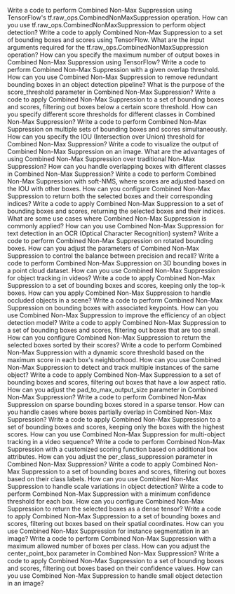 Write a code to perform Combined Non-Max Suppression using TensorFlow's tf.raw_ops.CombinedNonMaxSuppression operation.
How can you use tf.raw_ops.CombinedNonMaxSuppression to perform object detection?
Write a code to apply Combined Non-Max Suppression to a set of bounding boxes and scores using TensorFlow.
What are the input arguments required for the tf.raw_ops.CombinedNonMaxSuppression operation?
How can you specify the maximum number of output boxes in Combined Non-Max Suppression using TensorFlow?
Write a code to perform Combined Non-Max Suppression with a given overlap threshold.
How can you use Combined Non-Max Suppression to remove redundant bounding boxes in an object detection pipeline?
What is the purpose of the score_threshold parameter in Combined Non-Max Suppression?
Write a code to apply Combined Non-Max Suppression to a set of bounding boxes and scores, filtering out boxes below a certain score threshold.
How can you specify different score thresholds for different classes in Combined Non-Max Suppression?
Write a code to perform Combined Non-Max Suppression on multiple sets of bounding boxes and scores simultaneously.
How can you specify the IOU (Intersection over Union) threshold for Combined Non-Max Suppression?
Write a code to visualize the output of Combined Non-Max Suppression on an image.
What are the advantages of using Combined Non-Max Suppression over traditional Non-Max Suppression?
How can you handle overlapping boxes with different classes in Combined Non-Max Suppression?
Write a code to perform Combined Non-Max Suppression with soft-NMS, where scores are adjusted based on the IOU with other boxes.
How can you configure Combined Non-Max Suppression to return both the selected boxes and their corresponding indices?
Write a code to apply Combined Non-Max Suppression to a set of bounding boxes and scores, returning the selected boxes and their indices.
What are some use cases where Combined Non-Max Suppression is commonly applied?
How can you use Combined Non-Max Suppression for text detection in an OCR (Optical Character Recognition) system?
Write a code to perform Combined Non-Max Suppression on rotated bounding boxes.
How can you adjust the parameters of Combined Non-Max Suppression to control the balance between precision and recall?
Write a code to perform Combined Non-Max Suppression on 3D bounding boxes in a point cloud dataset.
How can you use Combined Non-Max Suppression for object tracking in videos?
Write a code to apply Combined Non-Max Suppression to a set of bounding boxes and scores, keeping only the top-k boxes.
How can you apply Combined Non-Max Suppression to handle occluded objects in a scene?
Write a code to perform Combined Non-Max Suppression on bounding boxes with associated keypoints.
How can you use Combined Non-Max Suppression to improve the efficiency of an object detection model?
Write a code to apply Combined Non-Max Suppression to a set of bounding boxes and scores, filtering out boxes that are too small.
How can you configure Combined Non-Max Suppression to return the selected boxes sorted by their scores?
Write a code to perform Combined Non-Max Suppression with a dynamic score threshold based on the maximum score in each box's neighborhood.
How can you use Combined Non-Max Suppression to detect and track multiple instances of the same object?
Write a code to apply Combined Non-Max Suppression to a set of bounding boxes and scores, filtering out boxes that have a low aspect ratio.
How can you adjust the pad_to_max_output_size parameter in Combined Non-Max Suppression?
Write a code to perform Combined Non-Max Suppression on sparse bounding boxes stored in a sparse tensor.
How can you handle cases where boxes partially overlap in Combined Non-Max Suppression?
Write a code to apply Combined Non-Max Suppression to a set of bounding boxes and scores, keeping only the boxes with the highest scores.
How can you use Combined Non-Max Suppression for multi-object tracking in a video sequence?
Write a code to perform Combined Non-Max Suppression with a customized scoring function based on additional box attributes.
How can you adjust the per_class_suppression parameter in Combined Non-Max Suppression?
Write a code to apply Combined Non-Max Suppression to a set of bounding boxes and scores, filtering out boxes based on their class labels.
How can you use Combined Non-Max Suppression to handle scale variations in object detection?
Write a code to perform Combined Non-Max Suppression with a minimum confidence threshold for each box.
How can you configure Combined Non-Max Suppression to return the selected boxes as a dense tensor?
Write a code to apply Combined Non-Max Suppression to a set of bounding boxes and scores, filtering out boxes based on their spatial coordinates.
How can you use Combined Non-Max Suppression for instance segmentation in an image?
Write a code to perform Combined Non-Max Suppression with a maximum allowed number of boxes per class.
How can you adjust the center_point_box parameter in Combined Non-Max Suppression?
Write a code to apply Combined Non-Max Suppression to a set of bounding boxes and scores, filtering out boxes based on their confidence values.
How can you use Combined Non-Max Suppression to handle small object detection in an image?